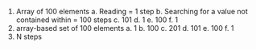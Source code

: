 1. Array of 100 elements
  a. Reading = 1 step
  b. Searching for a value not contained within = 100 steps
  c. 101
  d. 1
  e. 100
  f. 1
2. array-based set of 100 elements
  a. 1
  b. 100
  c. 201
  d. 101
  e. 100
  f. 1
3. N steps